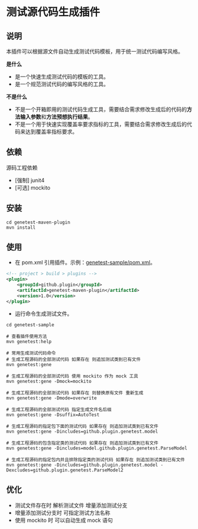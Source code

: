 # 测试源代码生成插件

## 说明
本插件可以根据源文件自动生成测试代码模板，用于统一测试代码编写风格。

**是什么**
* 是一个快速生成测试代码的模板的工具。
* 是一个规范测试代码的编写风格的工具。

**不是什么**
* 不是一个开箱即用的测试代码生成工具，需要结合需求修改生成后的代码的**方法输入参数**和**方法预想执行结果**。
* 不是一个用于快速实现覆盖率要求指标的工具，需要结合需求修改生成后的代码来达到覆盖率指标要求。

## 依赖
源码工程依赖
* [强制] junit4
* [可选] mockito

## 安装
```shell
cd genetest-maven-plugin
mvn install
```

## 使用

* 在 pom.xml 引用插件。示例：[genetest-sample/pom.xml](./genetest-sample/pom.xml)。
```xml
<!-- project > build > plugins -->
<plugin>
    <groupId>github.plugin</groupId>
    <artifactId>genetest-maven-plugin</artifactId>
    <version>1.0</version>
</plugin>
```
* 运行命令生成测试文件。

```shell
cd genetest-sample

# 查看插件使用方法
mvn genetest:help

# 常用生成测试代码命令
# 生成工程源码的全部测试代码 如果存在 则追加测试类到已有文件
mvn genetest:gene

# 生成工程源码的全部测试代码 使用 mockito 作为 mock 工具
mvn genetest:gene -Dmock=mockito

# 生成工程源码的全部测试代码 如果存在 则替换原有文件 重新生成
mvn genetest:gene -Dmode=overwrite

# 生成工程源码的全部测试代码 指定生成文件名后缀
mvn genetest:gene -Dsuffix=AutoTest

# 生成工程源码的指定包下面的测试代码 如果存在 则追加测试类到已有文件
mvn genetest:gene -Dincludes=github.plugin.genetest.model

# 生成工程源码的包含指定类的测试代码 如果存在 则追加测试类到已有文件
mvn genetest:gene -Dincludes=model.github.plugin.genetest.ParseModel

# 生成工程源码的指定包内并且排除指定类的测试代码 如果存在 则追加测试类到已有文件
mvn genetest:gene -Dincludes=github.plugin.genetest.model -Dexcludes=github.plugin.genetest.ParseModel2
```
## 优化
* 测试文件存在时 解析测试文件 增量添加测试分支
* 增量添加测试分支时 可指定测试方法名称
* 使用 mockito 时 可以自动生成 mock 语句
